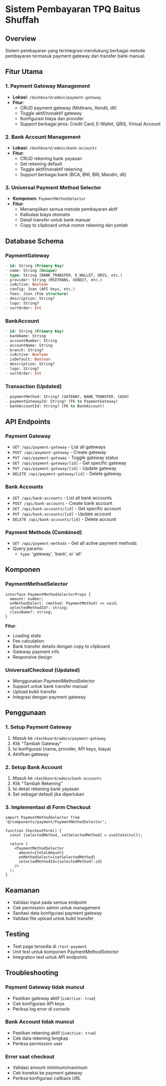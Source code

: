 # Sistem Pembayaran TPQ Baitus Shuffah

## Overview
Sistem pembayaran yang terintegrasi mendukung berbagai metode pembayaran termasuk payment gateway dan transfer bank manual.

## Fitur Utama

### 1. Payment Gateway Management
- **Lokasi**: `/dashboard/admin/payment-gateway`
- **Fitur**:
  - CRUD payment gateway (Midtrans, Xendit, dll)
  - Toggle aktif/nonaktif gateway
  - Konfigurasi biaya dan provider
  - Support berbagai jenis: Credit Card, E-Wallet, QRIS, Virtual Account

### 2. Bank Account Management
- **Lokasi**: `/dashboard/admin/bank-accounts`
- **Fitur**:
  - CRUD rekening bank yayasan
  - Set rekening default
  - Toggle aktif/nonaktif rekening
  - Support berbagai bank (BCA, BNI, BRI, Mandiri, dll)

### 3. Universal Payment Method Selector
- **Komponen**: `PaymentMethodSelector`
- **Fitur**:
  - Menampilkan semua metode pembayaran aktif
  - Kalkulasi biaya otomatis
  - Detail transfer untuk bank manual
  - Copy to clipboard untuk nomor rekening dan jumlah

## Database Schema

### PaymentGateway
```sql
- id: String (Primary Key)
- name: String (Unique)
- type: String (BANK_TRANSFER, E_WALLET, QRIS, etc.)
- provider: String (MIDTRANS, XENDIT, etc.)
- isActive: Boolean
- config: Json (API keys, etc.)
- fees: Json (Fee structure)
- description: String?
- logo: String?
- sortOrder: Int
```

### BankAccount
```sql
- id: String (Primary Key)
- bankName: String
- accountNumber: String
- accountName: String
- branch: String?
- isActive: Boolean
- isDefault: Boolean
- description: String?
- logo: String?
- sortOrder: Int
```

### Transaction (Updated)
```sql
- paymentMethod: String? (GATEWAY, BANK_TRANSFER, CASH)
- paymentGatewayId: String? (FK to PaymentGateway)
- bankAccountId: String? (FK to BankAccount)
```

## API Endpoints

### Payment Gateway
- `GET /api/payment-gateway` - List all gateways
- `POST /api/payment-gateway` - Create gateway
- `PUT /api/payment-gateway` - Toggle gateway status
- `GET /api/payment-gateway/[id]` - Get specific gateway
- `PUT /api/payment-gateway/[id]` - Update gateway
- `DELETE /api/payment-gateway/[id]` - Delete gateway

### Bank Accounts
- `GET /api/bank-accounts` - List all bank accounts
- `POST /api/bank-accounts` - Create bank account
- `GET /api/bank-accounts/[id]` - Get specific account
- `PUT /api/bank-accounts/[id]` - Update account
- `DELETE /api/bank-accounts/[id]` - Delete account

### Payment Methods (Combined)
- `GET /api/payment-methods` - Get all active payment methods
- Query params:
  - `type`: 'gateway', 'bank', or 'all'

## Komponen

### PaymentMethodSelector
```tsx
interface PaymentMethodSelectorProps {
  amount: number;
  onMethodSelect: (method: PaymentMethod) => void;
  selectedMethodId?: string;
  className?: string;
}
```

**Fitur**:
- Loading state
- Fee calculation
- Bank transfer details dengan copy to clipboard
- Gateway payment info
- Responsive design

### UniversalCheckout (Updated)
- Menggunakan PaymentMethodSelector
- Support untuk bank transfer manual
- Upload bukti transfer
- Integrasi dengan payment gateway

## Penggunaan

### 1. Setup Payment Gateway
1. Masuk ke `/dashboard/admin/payment-gateway`
2. Klik "Tambah Gateway"
3. Isi konfigurasi (nama, provider, API keys, biaya)
4. Aktifkan gateway

### 2. Setup Bank Account
1. Masuk ke `/dashboard/admin/bank-accounts`
2. Klik "Tambah Rekening"
3. Isi detail rekening bank yayasan
4. Set sebagai default jika diperlukan

### 3. Implementasi di Form Checkout
```tsx
import PaymentMethodSelector from '@/components/payment/PaymentMethodSelector';

function CheckoutForm() {
  const [selectedMethod, setSelectedMethod] = useState(null);
  
  return (
    <PaymentMethodSelector
      amount={totalAmount}
      onMethodSelect={setSelectedMethod}
      selectedMethodId={selectedMethod?.id}
    />
  );
}
```

## Keamanan
- Validasi input pada semua endpoint
- Cek permission admin untuk management
- Sanitasi data konfigurasi payment gateway
- Validasi file upload untuk bukti transfer

## Testing
- Test page tersedia di `/test-payment`
- Unit test untuk komponen PaymentMethodSelector
- Integration test untuk API endpoints

## Troubleshooting

### Payment Gateway tidak muncul
- Pastikan gateway aktif (`isActive: true`)
- Cek konfigurasi API keys
- Periksa log error di console

### Bank Account tidak muncul
- Pastikan rekening aktif (`isActive: true`)
- Cek data rekening lengkap
- Periksa permission user

### Error saat checkout
- Validasi amount minimum/maximum
- Cek koneksi ke payment gateway
- Periksa konfigurasi callback URL
